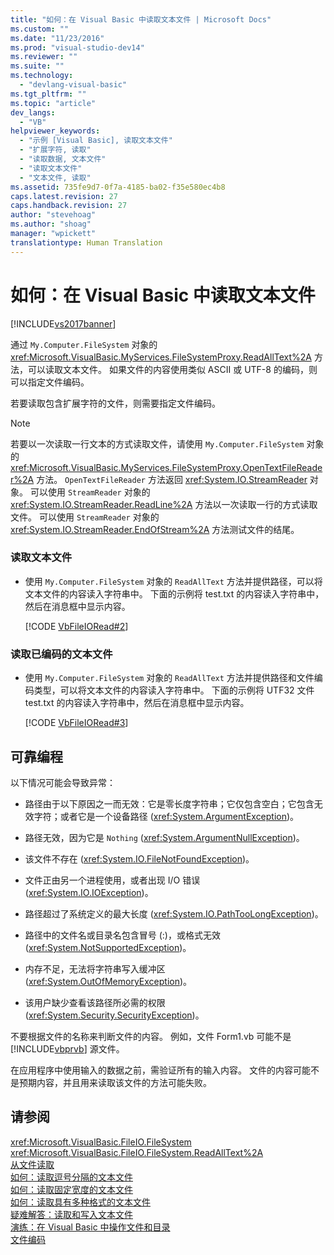 ```yaml
---
title: "如何：在 Visual Basic 中读取文本文件 | Microsoft Docs"
ms.custom: ""
ms.date: "11/23/2016"
ms.prod: "visual-studio-dev14"
ms.reviewer: ""
ms.suite: ""
ms.technology: 
  - "devlang-visual-basic"
ms.tgt_pltfrm: ""
ms.topic: "article"
dev_langs: 
  - "VB"
helpviewer_keywords: 
  - "示例 [Visual Basic], 读取文本文件"
  - "扩展字符, 读取"
  - "读取数据, 文本文件"
  - "读取文本文件"
  - "文本文件, 读取"
ms.assetid: 735fe9d7-0f7a-4185-ba02-f35e580ec4b8
caps.latest.revision: 27
caps.handback.revision: 27
author: "stevehoag"
ms.author: "shoag"
manager: "wpickett"
translationtype: Human Translation
---
```

# 如何：在 Visual Basic 中读取文本文件
[!INCLUDE[vs2017banner](../../../../csharp/includes/vs2017banner.md)]

通过 `My.Computer.FileSystem` 对象的 <xref:Microsoft.VisualBasic.MyServices.FileSystemProxy.ReadAllText%2A> 方法，可以读取文本文件。  如果文件的内容使用类似 ASCII 或 UTF\-8 的编码，则可以指定文件编码。  
  
 若要读取包含扩展字符的文件，则需要指定文件编码。  
  
> [!NOTE]
>  若要以一次读取一行文本的方式读取文件，请使用 `My.Computer.FileSystem` 对象的 <xref:Microsoft.VisualBasic.MyServices.FileSystemProxy.OpenTextFileReader%2A> 方法。  `OpenTextFileReader` 方法返回 <xref:System.IO.StreamReader> 对象。  可以使用 `StreamReader` 对象的 <xref:System.IO.StreamReader.ReadLine%2A> 方法以一次读取一行的方式读取文件。  可以使用 `StreamReader` 对象的 <xref:System.IO.StreamReader.EndOfStream%2A> 方法测试文件的结尾。  
  
### 读取文本文件  
  
-   使用 `My.Computer.FileSystem` 对象的 `ReadAllText` 方法并提供路径，可以将文本文件的内容读入字符串中。  下面的示例将 test.txt 的内容读入字符串中，然后在消息框中显示内容。  
  
     [!CODE [VbFileIORead#2](../CodeSnippet/VS_Snippets_VBCSharp/VbFileIORead#2)]  
  
### 读取已编码的文本文件  
  
-   使用 `My.Computer.FileSystem` 对象的 `ReadAllText` 方法并提供路径和文件编码类型，可以将文本文件的内容读入字符串中。  下面的示例将 UTF32 文件 test.txt 的内容读入字符串中，然后在消息框中显示内容。  
  
     [!CODE [VbFileIORead#3](../CodeSnippet/VS_Snippets_VBCSharp/VbFileIORead#3)]  
  
## 可靠编程  
 以下情况可能会导致异常：  
  
-   路径由于以下原因之一而无效：它是零长度字符串；它仅包含空白；它包含无效字符；或者它是一个设备路径 \(<xref:System.ArgumentException>\)。  
  
-   路径无效，因为它是 `Nothing` \(<xref:System.ArgumentNullException>\)。  
  
-   该文件不存在 \(<xref:System.IO.FileNotFoundException>\)。  
  
-   文件正由另一个进程使用，或者出现 I\/O 错误 \(<xref:System.IO.IOException>\)。  
  
-   路径超过了系统定义的最大长度 \(<xref:System.IO.PathTooLongException>\)。  
  
-   路径中的文件名或目录名包含冒号 \(:\)，或格式无效 \(<xref:System.NotSupportedException>\)。  
  
-   内存不足，无法将字符串写入缓冲区 \(<xref:System.OutOfMemoryException>\)。  
  
-   该用户缺少查看该路径所必需的权限 \(<xref:System.Security.SecurityException>\)。  
  
 不要根据文件的名称来判断文件的内容。  例如，文件 Form1.vb 可能不是 [!INCLUDE[vbprvb](../../../../csharp/programming-guide/concepts/linq/includes/vbprvb_md.md)] 源文件。  
  
 在应用程序中使用输入的数据之前，需验证所有的输入内容。  文件的内容可能不是预期内容，并且用来读取该文件的方法可能失败。  
  
## 请参阅  
 <xref:Microsoft.VisualBasic.FileIO.FileSystem>   
 <xref:Microsoft.VisualBasic.FileIO.FileSystem.ReadAllText%2A>   
 [从文件读取](../../../../visual-basic/developing-apps/programming/drives-directories-files/reading-from-files.md)   
 [如何：读取逗号分隔的文本文件](../../../../visual-basic/developing-apps/programming/drives-directories-files/how-to-read-from-comma-delimited-text-files.md)   
 [如何：读取固定宽度的文本文件](../../../../visual-basic/developing-apps/programming/drives-directories-files/how-to-read-from-fixed-width-text-files.md)   
 [如何：读取具有多种格式的文本文件](../../../../visual-basic/developing-apps/programming/drives-directories-files/how-to-read-from-text-files-with-multiple-formats.md)   
 [疑难解答：读取和写入文本文件](../../../../visual-basic/developing-apps/programming/drives-directories-files/troubleshooting-reading-from-and-writing-to-text-files.md)   
 [演练：在 Visual Basic 中操作文件和目录](../../../../visual-basic/developing-apps/programming/drives-directories-files/walkthrough-manipulating-files-and-directories.md)   
 [文件编码](../../../../visual-basic/developing-apps/programming/drives-directories-files/file-encodings.md)